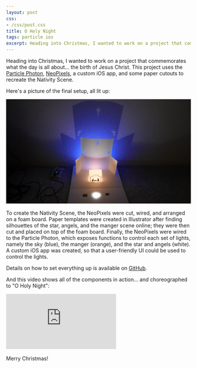 ```yaml
---
layout: post
css:
- /css/post.css
title: O Holy Night
tags: particle ios
excerpt: Heading into Christmas, I wanted to work on a project that commemorates what the day is all about... the birth of Jesus Christ. This project uses the Particle Photon, NeoPixels, a custom iOS app, and some paper cutouts to recreate the Nativity Scene....
---
```


Heading into Christmas, I wanted to work on a project that commemorates what the day is all about... the birth of Jesus Christ. This project uses the [Particle Photon](https://store.particle.io/), [NeoPixels](https://www.adafruit.com/product/1138), a custom iOS app, and some paper cutouts to recreate the Nativity Scene.

Here's a picture of the final setup, all lit up:

<div class="thumbnail">
  <img src="https://raw.githubusercontent.com/drejkim/o-holy-night/master/img/o-holy-night-lit.png" class="img-responsive" alt="O Holy Night">
</div>

To create the Nativity Scene, the NeoPixels were cut, wired, and arranged on a foam board. Paper templates were created in Illustrator after finding silhouettes of the star, angels, and the manger scene online; they were then cut and placed on top of the foam board. Finally, the NeoPixels were wired to the Particle Photon, which exposes functions to control each set of lights, namely the sky (blue), the manger (orange), and the star and angels (white). A custom iOS app was created, so that a user-friendly UI could be used to control the lights.

Details on how to set everything up is available on [GitHub](https://github.com/drejkim/o-holy-night).

And this video shows all of the components in action... and choreographed to "O Holy Night":

<div class="thumbnail">
  <div class="embed-responsive embed-responsive-16by9">
    <iframe class="embed-responsive-item" src="https://www.youtube.com/embed/TUcphhJK0uM" frameborder="0" allowfullscreen=""></iframe>
  </div>
</div>

Merry Christmas!
